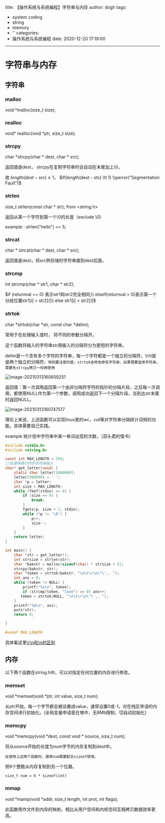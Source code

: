 title: 【操作系统与系统编程】字符串与内存
author: dogh
tags:
  - system coding
  - string
  - memory
  - ''
categories:
  - 操作系统与系统编程
date: 2020-12-20 17:19:00
---
# 字符串与内存

## 字符串

### malloc

void *malloc(size_t size);

### realloc

void* realloc(void *ptr, size_t size);

### strcpy

char *strcpy(char * dest, char * src); 

返回值是dest， strcpy在复制字符串时会自动在末尾加上\0，

故 $length(dest - src) \ge 1$， $if(length(dest - stc) \lt 1) \\perror("Segmentation Fault")$

### strlen

size_t strlen(const char * str);        from <string.h>

返回从第一个字符到第一个\0的长度（exclude \0)

example : strlen("hello") == 5;

### strcat

char * strcat(char * dest, char * src);

返回值是dest，将src例存储的字符串接到dest后面，

### strcmp

int strcmp(char * str1, char * str2);

$if (returnval == 0) 表示str1和str2完全相同;\\ elseif(returnval > 0)表示第一个分歧位置str1[i] > str2[i]\\ else  str1[i] < str2[i]$

### strtok

char *strtok(char *str, const char *delim);

常用于在处理输入值时， 将不同的参数分隔开。

这个函数将输入的字符串str用输入的分隔符分为更短的字符串。

delim是一个含有多个字符的字符串，每一个字符都是一个独立的分隔符，\n\t就是两个独立的分隔符，`特别要注意的是，strtok会修改原有字符串，如果需要留原字符串，需要先strcpy拷贝一份再使用`

![image-20210313160659251](https://cdn.jsdelivr.net/gh/huang-github996/picture-blog/blog/image-20210313160659251.png)

返回值：第一次调用返回第一个由非分隔符字符的指针的分隔片段，之后每一次调用，都使用NULL作为第一个参数，调用成功返回下一个分隔片段，当到达str末尾时返回NULL。

![image-20210313160747517](https://cdn.jsdelivr.net/gh/huang-github996/picture-blog/blog/image-20210313160747517.png)



理论上来说，上述函数可以实现linux里的wc，cut等对字符串分隔统计词频的功能。具体需要自己实践。



example 统计信中字符串中某一单词出现的次数，（蒜头君的情书）

```c
#include <stdio.h>
#include <string.h>

const int MAX_LENGTH = 256;
//处理带换行符的字符串输入
char* get_letter(void) {
    static char letter[1000000];
    letter[999999] = ' ';
    char *p = letter;
    int size = MAX_LENGTH;
    while (feof(stdin) == 0) {
        if (size == 0) {
            break;
        }
        fgets(p, size + 1, stdin);
        while (*p != '\0') {
            p++;
            size--;
        }
    }
    return letter;
}

int main() {
    char *str = get_letter();
    int strsize = strlen(str);
    char *bakstr = malloc(sizeof(char) * strsize + 5);
    strcpy(bakstr, str);
    char *token = strtok(bakstr, "\n\t\r\n\"\',. ");
    int ans = 0;
    while (token != NULL) {
        printf("%s\n", token);
        if (strcmp(token, "love") == 0) ans++;
       token = strtok(NULL, "\n\t\r\n\"\',. ");
    }
    printf("%d\n", ans);
    puts(str);
    return 0;

}

#undef MAX_LENGTH
```



[^在处理\n时由于windows和linux系统的差别，为了程序的鲁棒性，同时需要处理\r\n。]: windows下的点一下回车，效果是：回车换行，就是\r\n unix系统下的回车一下就是一个\n

具体看这里[\r\n和\n的区别](https://blog.csdn.net/xiaofei2010/article/details/8458605)

## 内存

以下两个函数在string.h中。可以对指定任何位置的内存进行修改。

### memset

void *memset(void *ptr, int value, size_t num);

从ptr开始，每一个字节都会被设置成value，通常设置0或-1。对在栈区申请的内存空间进行初始化。(全局变量申请是在堆中，无8Mb限制，切自动初始化)

### memcpy

void *memcpy(void *dest, const void * source, size_t num);

将从source开始的长度为num字节的内存复制到dest中。

`在使用上述两个函数时，通常num需要配合sizeof使用。`

把6个整数从内存复制到另一个位置。

`size_t num = 6 * sizeof(int)`

### mmap

void *mamp(void *addr, size_t length, int prot, int flags);

此函数用作文件到内存的映射。相比从用户空间和内核空间互相拷贝数据效率更高。